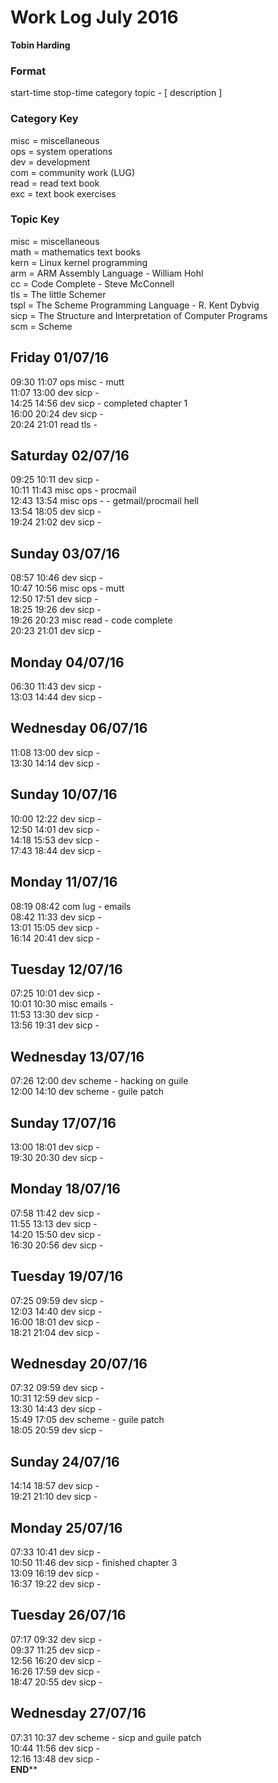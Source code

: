 Work Log July 2016  
==================  
**Tobin Harding**  
  
### Format #  
start-time stop-time category topic - [ description ]  
  
### Category Key #  
misc = miscellaneous  
ops = system operations    
dev = development    
com = community work (LUG)    
read = read text book  
exc = text book exercises  
  
### Topic Key #  
misc = miscellaneous    
math = mathematics text books  
kern = Linux kernel programming  
arm = ARM Assembly Language - William Hohl  
cc = Code Complete - Steve McConnell  
tls = The little Schemer  
tspl = The Scheme Programming Language - R. Kent Dybvig  
sicp = The Structure and Interpretation of Computer Programs  
scm = Scheme  
  
Friday 01/07/16  
----------------  
09:30 11:07 ops misc - mutt  
11:07 13:00 dev sicp -  
14:25 14:56 dev sicp - completed chapter 1   
16:00 20:24 dev sicp -   
20:24 21:01 read tls -   
  
Saturday 02/07/16  
----------------  
09:25 10:11 dev sicp -   
10:11 11:43 misc ops - procmail  
12:43 13:54 misc ops - - getmail/procmail hell  
13:54 18:05 dev sicp -   
19:24 21:02 dev sicp -   
  
Sunday 03/07/16  
----------------  
08:57 10:46 dev sicp -   
10:47 10:56 misc ops - mutt  
12:50 17:51 dev sicp -   
18:25 19:26 dev sicp -   
19:26 20:23 misc read - code complete  
20:23 21:01 dev sicp -   
  
Monday 04/07/16  
----------------  
06:30 11:43 dev sicp -   
13:03 14:44 dev sicp -   
  
Wednesday 06/07/16  
----------------  
11:08 13:00 dev sicp -   
13:30 14:14 dev sicp -   
  
Sunday 10/07/16  
----------------  
10:00 12:22 dev sicp -  
12:50 14:01 dev sicp -   
14:18 15:53 dev sicp -   
17:43 18:44 dev sicp -   
  
Monday 11/07/16  
----------------  
08:19 08:42 com lug - emails  
08:42 11:33 dev sicp -   
13:01 15:05 dev sicp -   
16:14 20:41 dev sicp -   
  
Tuesday 12/07/16  
----------------  
07:25 10:01 dev sicp -   
10:01 10:30 misc emails -   
11:53 13:30 dev sicp -  
13:56 19:31 dev sicp -   
  
Wednesday 13/07/16  
----------------  
07:26 12:00 dev scheme - hacking on guile   
12:00 14:10 dev scheme - guile patch  
  
Sunday 17/07/16  
----------------  
13:00 18:01 dev sicp -   
19:30 20:30 dev sicp -   
  
Monday 18/07/16  
----------------  
07:58 11:42 dev sicp -   
11:55 13:13 dev sicp -   
14:20 15:50 dev sicp -   
16:30 20:56 dev sicp -   
  
Tuesday 19/07/16  
----------------  
07:25 09:59 dev sicp -   
12:03 14:40 dev sicp -  
16:00 18:01 dev sicp -   
18:21 21:04 dev sicp -   
  
Wednesday 20/07/16  
----------------  
07:32 09:59 dev sicp -   
10:31 12:59 dev sicp -   
13:30 14:43 dev sicp -   
15:49 17:05 dev scheme - guile patch  
18:05 20:59 dev sicp -   
  
Sunday 24/07/16  
----------------  
14:14 18:57 dev sicp -   
19:21 21:10 dev sicp -   
  
Monday 25/07/16  
----------------  
07:33 10:41 dev sicp -   
10:50 11:46 dev sicp - finished chapter 3  
13:09 16:19 dev sicp -   
16:37 19:22 dev sicp -   
  
Tuesday 26/07/16  
----------------  
07:17 09:32 dev sicp -   
09:37 11:25 dev sicp -   
12:56 16:20 dev sicp -   
16:26 17:59 dev sicp -   
18:47 20:55 dev sicp -   
  
Wednesday 27/07/16  
----------------  
07:31 10:37 dev scheme - sicp and guile patch  
10:44 11:56 dev sicp -   
12:16 13:48 dev sicp -   
******END********  
